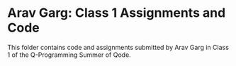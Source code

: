 # Arav Garg: Class 1 Assignments and Code
This folder contains code and assignments submitted by Arav Garg in Class 1 of the Q-Programming Summer of Qode.